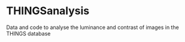 # THINGSanalysis
Data and code to analyse the luminance and contrast of images in the THINGS database
